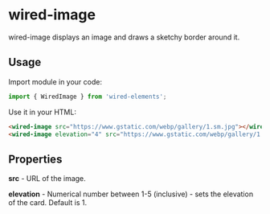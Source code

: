 # wired-image

wired-image displays an image and draws a sketchy border around it. 

## Usage

Import module in your code:

```javascript
import { WiredImage } from 'wired-elements';
```

Use it in your HTML:
```html
<wired-image src="https://www.gstatic.com/webp/gallery/1.sm.jpg"></wired-image>
<wired-image elevation="4" src="https://www.gstatic.com/webp/gallery/1.sm.jpg"></wired-image>
```

## Properties

**src** - URL of the image.

**elevation** - Numerical number between 1-5 (inclusive) - sets the elevation of the card. Default is 1.